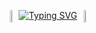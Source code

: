 
<p align="center" style="display: flex; justify-content: center;">
    <img src="https://media.giphy.com/media/3oriNO0p3Sn0itamg8/giphy.gif?cid=ecf05e47zmb8s0ylyg84zttbrvu2lfsegr9bwiky93zlcprn&ep=v1_gifs_search&rid=giphy.gif&ct=g" width="5%" style="margin: 0;" />
    <a href="https://git.io/typing-svg">
        <img src="https://readme-typing-svg.demolab.com?font=Pixelify+Sans&duration=2000&pause=500&color=E66FFF&center=true&vCenter=true&width=435&lines=Hi! +I'm Paula!+;Welcome+to+my+profile!"
            alt="Typing SVG" style="margin: 0;" />
    </a>
    <img src="https://media1.giphy.com/media/NKcHjb5vYSE3E0H4ug/giphy.gif" width="5%" style="margin: 0;" />
</p>


